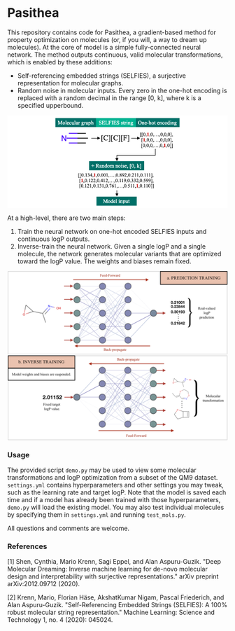# Pasithea

This repository contains code for Pasithea, a gradient-based method for property optimization on molecules (or, if you will, a way to dream up molecules). At the core of model is a simple fully-connected neural network. The method outputs continuous, valid molecular transformations, which is enabled by these additions:
* Self-referencing embedded strings (SELFIES), a surjective representation for molecular graphs.
* Random noise in molecular inputs. Every zero in the one-hot encoding is replaced with a random decimal in the range [0, k], where k is a specified upperbound.

<img align="center" src="./images/noise.png"/>

At a high-level, there are two main steps:
1. Train the neural network on one-hot encoded SELFIES inputs and continuous logP outputs.
2. Inverse-train the neural network. Given a single logP and a single molecule, the network generates molecular variants that are optimized toward the logP value. The weights and biases remain fixed.

<img align="center" src="./images/concept.png"/>

### Usage
The provided script `demo.py` may be used to view some molecular transformations and logP optimization from a subset of the QM9 dataset. `settings.yml` contains hyperparameters and other settings you may tweak, such as the learning rate and target logP. Note that the model is saved each time and if a model has already been trained with those hyperparameters, `demo.py` will load the existing model.
You may also test individual molecules by specifying them in `settings.yml` and running `test_mols.py`.

All questions and comments are welcome.

### References
[1] Shen, Cynthia, Mario Krenn, Sagi Eppel, and Alan Aspuru-Guzik. "Deep Molecular Dreaming: Inverse machine learning for de-novo molecular design and interpretability with surjective representations." arXiv preprint arXiv:2012.09712 (2020).

[2] Krenn, Mario, Florian Häse, AkshatKumar Nigam, Pascal Friederich, and Alan Aspuru-Guzik. "Self-Referencing Embedded Strings (SELFIES): A 100% robust molecular string representation." Machine Learning: Science and Technology 1, no. 4 (2020): 045024.
